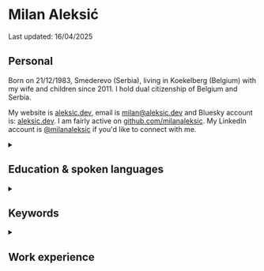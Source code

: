# Milan Aleksić

Last updated: 16/04/2025

## Personal

Born on 21/12/1983, Smederevo (Serbia), living in Koekelberg (Belgium) with my wife and children since 2011. I hold dual citizenship of Belgium and Serbia.

My website is [aleksic.dev](https://aleksic.dev), email is [milan@aleksic.dev](mailto:milan@aleksic.dev) and Bluesky account is: [aleksic.dev](https://bsky.app/profile/aleksic.dev).
I am fairly active on [github.com/milanaleksic](https://github.com/milanaleksic). My LinkedIn account is [@milanaleksic](https://www.linkedin.com/in/milanaleksic) if you'd like to connect with me.

<details><summary><h2>Education & spoken languages</h2></summary>

Dipl. Ing. Computer Science & Engineering (2008) from the *University of Belgrade* (Serbia), Faculty of Electrical Engineering (ETF). “NARIC – Vlaanderen” [recognized my diploma as M.Sc.](https://aleksic.dev/public/cv-nostrification).

I speak the following languages: **Serbian** (mother tongue), **English** (fluent), **Dutch** ([C1 Effectiveness 1](https://aleksic.dev/public/cefr_en_overzicht_nt2_aanbod.pdf)), **French** (A2, basic level)

</details>

<details><summary><h2>Keywords</h2></summary>

Java, Go, AWS, Python, PostgreSQL, MySQL

</details>

<details><summary><h2>Work experience</h2></summary>

<details><summary><h3>[2020-...] Senior Software Engineer @ Soda (remote; HQ in Brussels, Belgium)</h3></summary>

Backend founding engineer of Soda Cloud (since late spring 2025 a member of the Foundation team). Programming languages I used were Java, Python and Go.

Became the company’s go-to backend engineer and MySQL performance expert. Helped scale the company 100x in both customers and revenue over 5 years, all without high-profile incidents in the Soda Cloud product. 

Had a multi-hat impact on the organization through domain, infrastructure, and system design. Maintainer of the Soda Kubernetes agent, Vault Decrypter, warehouse source preparation, public API, OpenAPI generator, custom DI/DB framework, and several other complex features and mini-services.

Developed an internal platform CLI tool (`dopy` / `dogo`) for automating many painful DevOps tasks. v1 was in Python, v2 in Go (integrating APIs from AWS, Okta, Datadog, Kubernetes, Soda Cloud, using SQLite and Perfetto).

</details>

<details><summary><h3>[2017-2020] Expert Software Engineer @ TomTom (Ghent, Belgium)</h3></summary>

#### MPU Core Coverage Creation & Extension Team

- *MLF library*: authored code-generated Java wrapper around GDAL OpenFileGDB (later extended to PostGIS and GeoPackage).
  - Custom ANTLR grammar for extended validation and Python/Markdown doc generator
- *Sinatra*: Led migration of a complex process into AWS for GIS source data digestion
  - PostgreSQL RDS, Spring Boot 2, SQS, ECS, Terraform, Vue.js
- *Pupin*: created machine learning cloud service for data classification (plural junctions problem)
  - Training: PostGIS, Python, Scikit-Learn, XGBoost, (Geo)Pandas, Jupyter
  - Online+Batch prediction: Terraform / AWS ECS, Spring Boot 2, XGBoost
- *Dumbo*: migration of internal heavily used batch processing tool into the cloud
  - AWS Batch, ECS, PostgreSQL, S3, X-Ray; Spring Boot 2, Terraform, Python, Jenkins

#### Hermes team

- *Nozem*: always-up-to-date OpenStreetMap ingestion service into core TomTom data layer: Kafka, PostgreSQL, Python, Spring Boot, Jenkins
- *Lego*: automated OpenStreetMap features ingestion: k8s, Python, Java, QGIS plugins

</details>

<details><summary><h3>[2013-2017] {Senior, Lead} Software Engineer @ Basware (Aalst, Belgium)</h3></summary>

Projects:

- *Basware Network Portal*: Full-stack development role on online and internal services
  - Tech stack: Play2, Scala, Java8, MongoDB, Spring, Chef, Go
  - Rewritten core validation business rules implementation (Java)
- *Basware e-Archiving*: DevOps lead-in-charge and one of lead developers
  - Tech stack: CloudFormation, Jenkins, Bash, AWS CLI
  - Cloud stack: Java Lambda functions, API GW, S3, DynamoDB, SQS, Splunk
- *Norsu* (Groovy, Cucumber, Gradle): Cross-systems end-to-end testing
- Business Metrics dashboards (Akka and Dashing.io)
- Migration of legacy Resin applications to Tomcat cluster
  - Oracle, JSP, RMI, Ant, Tomcat, Apache2
- *HAL9000* (Go): Flowdock bot (CI/CD automation helper for 100+ developers)

</details>

<details><summary><h3>[2006-2013] Previous work experience</h3></summary>

<p><footer>Reach out for a chat if you'd like more details about anything listed here.</footer></p>

**2014**: Freelance Consultant (remote) @ Gtech UK (*Brussels, Belgium*)

**2011-2013**: Software consultant @ Cronos (Belgium) (*Brussels, Belgium*)

**2009-2011**: Software Engineer II @ Gtech G2 Sports Betting (*Belgrade, Serbia*)

**2007-2009**: Java Developer @ Arius (*Belgrade, Serbia*)

**2006**: Intern software developer @ ESAProjekt (*Katowice, Poland*)

</details>

<details><summary><h2>Selected open source projects</h2></summary>

- **Advent of Code 2023** (Zig): [github.com/milanaleksic/adventofcode2023](https://github.com/milanaleksic/adventofcode2023)
- **Advent of Code 2018** (Go): [github.com/milanaleksic/adventofcode2018](https://github.com/milanaleksic/adventofcode2018)
- **Personal Web site** (Hugo, Cloudflare Pages): [github.com/milanaleksic/aleksic.dev](https://github.com/milanaleksic/aleksic.dev)

</details>

<details><summary><h2>Selected closed source personal projects</h2></summary>

- **Home Laboratory**: Hybrid cluster (ARM/AMD, RPis/NUC, Proxmox/Synology NAS, home/Oracle Cloud) connected via Tailscale. Uses Ansible for setup and HashiCorp Nomad for container scheduling (40+ services: Gitea, Minecraft, yarr, etc.). Deep monitoring via Grafana Stack and InfluxDB. Gradually migrating to k3s.
- **Thought Train** (Go, PostgreSQL, NATS, htmx) My main side project – a distributed service for feature-rich web page content extraction, note-taking, and book annotation. Uses an ANTLR search query grammar, Pulumi AWS, mobile apps (Flutter for Android/iOS), and a Chrome Extension (Svelte).
- **Batler** (Go): Personal Telegram bot used for homelab automation and as a main notification pipeline.
- **Novinarnica** (Go): Content crawler and CBR packager for magazines.

</details>
